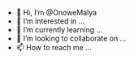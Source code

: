 - 👋 Hi, I’m @OnoweMalya
- 👀 I’m interested in ...
- 🌱 I’m currently learning ...
- 💞️ I’m looking to collaborate on ...
- 📫 How to reach me ...

<!---
OnoweMalya/OnoweMalya is a ✨ special ✨ repository because its `README.md` (this file) appears on your GitHub profile.
You can click the Preview link to take a look at your changes.
--->
